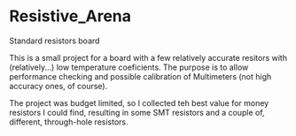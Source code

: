 Resistive_Arena
===============

Standard resistors board

This is a small project for a board with a few relatively accurate resitors with (relatively...) low temperature coeficients.
The purpose is to allow performance checking and possible calibration of Multimeters (not high accuracy ones, of course).

The project was budget limited, so I collected teh best value for money resistors I could find, resulting in some SMT resistors and a couple of, different, through-hole resistors.
